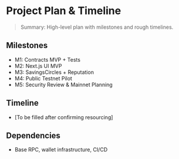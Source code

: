 # Project Plan & Timeline

> Summary: High-level plan with milestones and rough timelines.

## Milestones
- M1: Contracts MVP + Tests
- M2: Next.js UI MVP
- M3: SavingsCircles + Reputation
- M4: Public Testnet Pilot
- M5: Security Review & Mainnet Planning

## Timeline
- [To be filled after confirming resourcing]

## Dependencies
- Base RPC, wallet infrastructure, CI/CD
